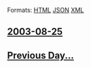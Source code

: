 
Formats: [HTML](2003/08/25/index.html)  [JSON](2003/08/25/index.json)  [XML](2003/08/25/index.xml)  

## [2003-08-25](/news/2003/08/25/index.md)

## [Previous Day...](/news/2003/08/24/index.md)

